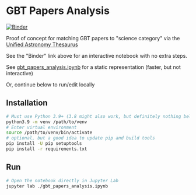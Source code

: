 # GBT Papers Analysis

[![Binder](https://mybinder.org/badge_logo.svg)](https://mybinder.org/v2/gh/tchamberlin/gbt_papers_analysis/main?labpath=gbt_papers_analysis.ipynb)

Proof of concept for matching GBT papers to "science category" via the [Unified Astronomy Thesaurus](https://astrothesaurus.org/)


See the "Binder" link above for an interactive notebook with no extra steps.

See [gbt_papers_analysis.ipynb](./gbt_papers_analysis.ipynb) for a static representation (faster, but not interactive)

Or, continue below to run/edit locally

## Installation

```bash
# Must use Python 3.9+ (3.8 might also work, but definitely nothing below that due to f-string syntax)
python3.9 -m venv /path/to/venv
# Enter virtual environment
source /path/to/venv/bin/activate
# optional, but a good idea to update pip and build tools
pip install -U pip setuptools
pip install -r requirements.txt
```

## Run

```bash
# Open the notebook directly in Jupyter Lab
jupyter lab ./gbt_papers_analysis.ipynb
```

